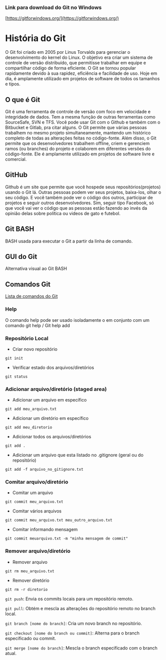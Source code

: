 ### Link para download do Git no Windows
[https://gitforwindows.org/](https://gitforwindows.org/)


# História do Git

O Git foi criado em 2005 por Linus Torvalds para gerenciar o desenvolvimento do kernel do Linux. O objetivo era criar um sistema de controle de versão distribuído, que permitisse trabalhar em equipe e compartilhar código de forma eficiente. O Git se tornou popular rapidamente devido à sua rapidez, eficiência e facilidade de uso. Hoje em dia, é amplamente utilizado em projetos de software de todos os tamanhos e tipos.

## O que é Git

Git é uma ferramenta de controle de versão com foco em velocidade e integridade de dados. Tem a mesma função de outras ferramentas como SourceSafe, SVN e TFS. Você pode usar Git com o Github e também com o Bitbucket e Gitlab, pra citar alguns.
O Git permite que várias pessoas trabalhem no mesmo projeto simultaneamente, mantendo um histórico completo de todas as alterações feitas no código-fonte. Além disso, o Git permite que os desenvolvedores trabalhem offline, criem e gerenciem ramos (ou branches) do projeto e colaborem em diferentes versões do código-fonte. Ele é amplamente utilizado em projetos de software livre e comercial.

## GitHub

Github é um site que permite que você hospede seus repositórios(projetos) usando o Git lá. Outras pessoas podem ver seus projetos, baixa-los, olhar o seu código. E você também pode ver o código dos outros, participar de projetos e seguir outros desenvolvedores.
Sim, seguir tipo Facebook, só que você vai ver o código que as pessoas estão fazendo ao invés da opinião delas sobre política ou videos de gato e futebol.

## Git BASH
BASH usada para executar o Git a partir da linha de comando. 

## GUI do Git
Alternativa visual ao Git BASH

## Comandos Git 

[Lista de comandos do Git](https://comandosgit.github.io/)

### Help
O comando help pode ser usado isoladamente o em conjunto com um comando
  git help  / Git help add

### Repositório Local

* Criar novo repositório

~~~
git init
~~~

* Verificar estado dos arquivos/diretórios

~~~
git status
~~~

### Adicionar arquivo/diretório (staged area)

* Adicionar um arquivo em específico

~~~
git add meu_arquivo.txt
~~~

* Adicionar um diretório em específico

~~~
git add meu_diretorio
~~~

* Adicionar todos os arquivos/diretórios

~~~
git add .	
~~~

* Adicionar um arquivo que esta listado no .gitignore (geral ou do repositório)

~~~
git add -f arquivo_no_gitignore.txt
~~~

### Comitar arquivo/diretório

* Comitar um arquivo

~~~
git commit meu_arquivo.txt
~~~

* Comitar vários arquivos

~~~
git commit meu_arquivo.txt meu_outro_arquivo.txt
~~~

* Comitar informando mensagem

~~~
git commit meuarquivo.txt -m "minha mensagem de commit"
~~~

### Remover arquivo/diretório

* Remover arquivo

~~~
git rm meu_arquivo.txt
~~~

* Remover diretório

~~~
git rm -r diretorio
~~~


`git push`: Envia os commits locais para um repositório remoto.

`git pull`: Obtém e mescla as alterações do repositório remoto no branch local.

`git branch [nome do branch]`: Cria um novo branch no repositório.

`git checkout [nome do branch ou commit]`: Alterna para o branch especificado ou commit.

`git merge [nome do branch]`: Mescla o branch especificado com o branch atual.




